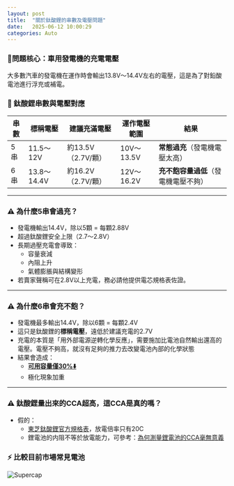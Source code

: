```yaml
---
layout: post
title:  "關於鈦酸鋰的串數及電壓問題"
date:   2025-06-12 10:00:29
categories: Auto
---
```



### 🔧問題核心：車用發電機的充電電壓
大多數汽車的發電機在運作時會輸出13.8V～14.4V左右的電壓，這是為了對鉛酸電池進行浮充或補電。

### 🔋 鈦酸鋰串數與電壓對應

| 串數 | 標稱電壓 | 建議充滿電壓 | 運作電壓範圍 | 結果 |
|------|-----------|----------------|----------------|------|
| 5串 | 11.5～12V | 約13.5V（2.7V/顆） | 10V～13.5V | **常態過充**（發電機電壓太高） |
| 6串 | 13.8～14.4V | 約16.2V（2.7V/顆） | 12V～16.2V | **充不飽容量過低**（發電機電壓不夠） |
  
---

### ⚠️ 為什麼5串會過充？

- 發電機輸出14.4V，除以5顆 = 每顆2.88V  
- 超過鈦酸鋰安全上限（2.7～2.8V）
- 長期過壓充電會導致：
  - 容量衰減
  - 內阻上升
  - 氣體膨脹與結構變形
- 若賣家聲稱可在2.8V以上充電，務必請他提供電芯規格表佐證。

---

### ⚠️ 為什麼6串會充不飽？

- 發電機最多輸出14.4V，除以6顆 = 每顆2.4V  
- 這只是鈦酸鋰的**標稱電壓**，遠低於建議充電的2.7V
- 充電的本質是「用外部電源逆轉化學反應」，需要施加比電池自然輸出還高的電壓。電壓不夠高，就沒有足夠的推力去改變電池內部的化學狀態
- 結果會造成：  
  - [**可用容量僅30%⬇️**](https://attach.mobile01.com/attach/202507/mobile01-f1b4345d1112dee159b1baa62a8da6ef.png)
  - 極化現象加重

---

### ⚠️ 鈦酸鋰量出來的CCA超高，這CCA是真的嗎？

- 假的：  
  - [東芝鈦酸鋰官方規格表](https://www.global.toshiba/ww/products-solutions/battery/scib/product-next/product/cell/high-energy.html)，放電倍率只有20C
  - 鋰電池的内阻不等於放電能力，可參考：[為何測量鋰電池的CCA毫無意義](https://1stbenz.github.io/2025/about-cca.html) 

### ⚡ 比較目前市場常見電池

![Supercap](https://attach.mobile01.com/attach/202505/mobile01-2fd84b5d0678545af2b7bb8b82d1469d.png)
